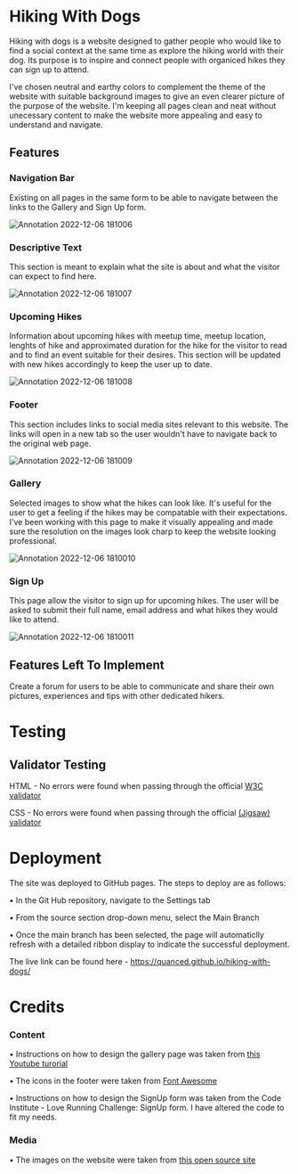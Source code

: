 # Hiking With Dogs

Hiking with dogs is a website designed to gather people who would like to find a social context at the same time as explore the hiking world with their dog. Its purpose is to inspire and connect people with organiced hikes they can sign up to attend. 

I've chosen neutral and earthy colors to complement the theme of the website with suitable background images to give an even clearer picture of the purpose of the website. I'm keeping all pages clean and neat without unecessary content to make the website more appealing and easy to understand and navigate. 


## Features

### Navigation Bar
Existing on all pages in the same form to be able to navigate between the links to the Gallery and Sign Up form. 

![Annotation 2022-12-06 181006](https://user-images.githubusercontent.com/116362850/205982994-bc43a567-ce1a-4c25-b6b9-2bbe0a5c0d3a.jpg)

### Descriptive Text
This section is meant to explain what the site is about and what the visitor can expect to find here. 

![Annotation 2022-12-06 181007](https://user-images.githubusercontent.com/116362850/205983057-6025498d-6249-454e-b002-7e7f12bbc70b.jpg)


### Upcoming Hikes
Information about upcoming hikes with meetup time, meetup location, lenghts of hike and approximated duration for the hike for the visitor to read and to find an event suitable for their desires. 
This section will be updated with new hikes accordingly to keep the user up to date. 

![Annotation 2022-12-06 181008](https://user-images.githubusercontent.com/116362850/205983076-50033800-8f95-4f09-a456-e1f806735f39.jpg)

### Footer
This section includes links to social media sites relevant to this website. The links will open in a new tab so the user wouldn't have to navigate back to the original web page. 

![Annotation 2022-12-06 181009](https://user-images.githubusercontent.com/116362850/205983111-42b3929d-469b-47d3-9475-37df6f5f82f4.jpg)

### Gallery
Selected images to show what the hikes can look like.
It's useful for the user to get a feeling if the hikes may be compatable with their expectations. I've been working with this page to make it visually appealing and made sure the resolution on the images look charp to keep the website looking professional.

![Annotation 2022-12-06 1810010](https://user-images.githubusercontent.com/116362850/205985820-0e030693-ee5e-4326-b760-3f0aa1f4db4b.jpg)


### Sign Up
This page allow the visitor to sign up for upcoming hikes.
The user will be asked to submit their full name, email address and what hikes they would like to attend. 

![Annotation 2022-12-06 1810011](https://user-images.githubusercontent.com/116362850/205985832-2e7926b3-6e49-49fd-b554-e5ebbc8500dd.jpg)


## Features Left To Implement
Create a forum for users to be able to communicate and share their own pictures, experiences and tips with other dedicated hikers.   


# Testing

## Validator Testing

HTML - No errors were found when passing through the official [W3C validator](https://validator.w3.org/nu/)

CSS - No errors were found when passing through the official [(Jigsaw) validator](https://jigsaw.w3.org/css-validator/)


# Deployment

The site was deployed to GitHub pages. The steps to deploy are as follows:

• In the Git Hub repository, navigate to the Settings tab

• From the source section drop-down menu, select the Main Branch

• Once the main branch has been selected, the page will automaticlly refresh with a detailed ribbon display to indicate the successful deployment.

The live link can be found here - https://quanced.github.io/hiking-with-dogs/


# Credits

### Content

• Instructions on how to design the gallery page was taken from [this Youtube turorial](https://www.youtube.com/watch?v=Trw_9lisYVY)

• The icons in the footer were taken from [Font Awesome](https://fontawesome.com/)

• Instructions on how to design the SignUp form was taken from the Code Institute - Love Running Challenge: SignUp form. I have altered the code to fit my needs. 

### Media

• The images on the website were taken from [this open source site](https://unsplash.com/)

